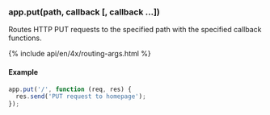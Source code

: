 <h3 id='app.put.method'>app.put(path, callback [, callback ...])</h3>

Routes HTTP PUT requests to the specified path with the specified callback functions.

{% include api/en/4x/routing-args.html %}

#### Example

```js
app.put('/', function (req, res) {
  res.send('PUT request to homepage');
});
```
